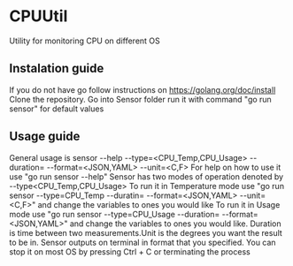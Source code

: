# CPUUtil
Utility for monitoring CPU on different OS

## Instalation guide
 If you do not have go follow instructions on https://golang.org/doc/install
 Clone the repository.
 Go into Sensor folder
 run it with command "go run sensor" for default values
 
## Usage guide
 General usage is sensor --help --type=<CPU_Temp,CPU_Usage> --duration=<seconds> --format=<JSON,YAML> --unit=<C,F>
 For help on how to use it use "go run sensor --help"
 Sensor has two modes of operation denoted by --type<CPU_Temp,CPU_Usage>
 To run it in Temperature mode use "go run sensor --type=CPU_Temp --duratin=<seconds> --format=<JSON,YAML> --unit=<C,F>"
 and change the variables to ones you would like
 To run it in Usage mode use "go run sensor --type=CPU_Usage --duration=<seconds> --format=<JSON,YAML>"
 and change the variables to ones you would like.
 Duration is time between two measurements.Unit is the degrees you want the result to be in.
 Sensor outputs on terminal in format that you specified. You can stop it on most OS by pressing Ctrl + C or terminating the process
